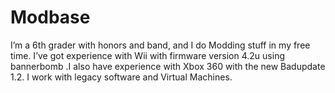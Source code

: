 # Modbase
I’m a 6th grader with honors and band, and I do Modding stuff in my free time. I’ve got experience with  Wii with firmware version 4.2u using bannerbomb .I also have experience with  Xbox 360 with the new Badupdate 1.2. I work with legacy software and Virtual Machines. 
